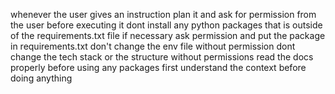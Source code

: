 whenever the user gives an instruction plan it and ask for permission from the user before executing it
dont install any python packages that is outside of the requirements.txt file
if necessary ask permission and put the package in requirements.txt
don't change the env file without permission
dont change the tech stack or the structure without permissions
read the docs properly before using any packages
first understand the context before doing anything 